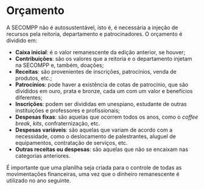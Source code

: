 # Orçamento

A SECOMPP não é autosustentável, isto é, é necessária a injeção de recursos pela reitoria, departamento e patrocinadores. O orçamento é dividido em:

- **Caixa inicial**: é o valor remanescente da edição anterior, se houver;
- **Contribuições**: são os valores que a reitoria e o departamento injetam na SECOMPP e, também, doações;
- **Receitas**: são provenientes de inscrições, patrocínios, venda de produtos, etc.;
- **Patrocínios**: pode haver a existência de cotas de patrocínio, que são divididos em ouro, prata e bronze, cada um com um valor e benefícios diferentes;
- **Inscrições**: podem ser divididas em unespiano, estudante de outras instituições e professores e profissionais;
- **Despesas fixas**: são aquelas que ocorrem todos os anos, como o _coffee break_, _kits_, confraternização, etc.
- **Despesas variáveis**: são aquelas que variam de acordo com a necessidade, como o deslocamento de palestrantes, aluguel de equipamentos, contratação de serviços, etc.
- **Outras receitas ou despesas**: são aquelas que não se encaixam nas categorias anteriores.

É importante que uma planilha seja criada para o controle de todas as movimentações financeiras, uma vez que o dinheiro remanescente é utilizado no ano seguinte.
